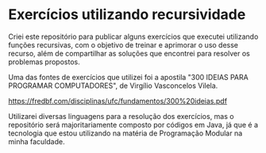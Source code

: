 # Exercícios utilizando recursividade

Criei este repositório para publicar alguns exercícios que executei utilizando funções recursivas, com o objetivo de treinar e aprimorar o uso desse recurso, além de compartilhar as soluções que encontrei para resolver os problemas propostos.

Uma das fontes de exercícios que utilizei foi a apostila "300 IDEIAS PARA PROGRAMAR COMPUTADORES", de Virgílio Vasconcelos Vilela.

https://fredbf.com/disciplinas/ufc/fundamentos/300%20ideias.pdf

Utilizarei diversas linguagens para a resolução dos exercícios, mas o repositório será majoritariamente composto por códigos em Java, já que é a tecnologia que estou utilizando na matéria de Programação Modular na minha faculdade.
